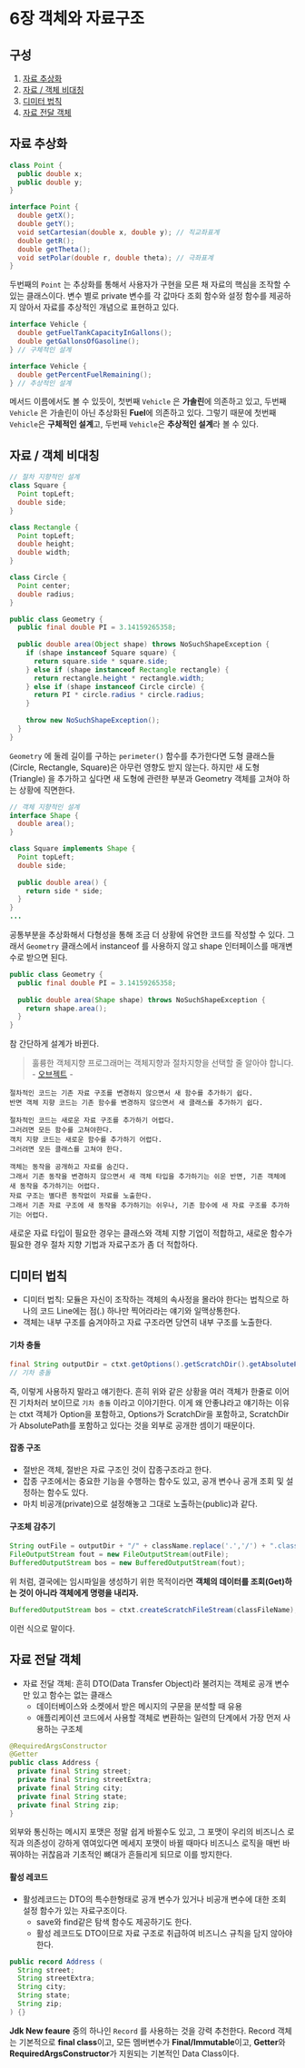 # 6장 객체와 자료구조

## 구성
1. [자료 추상화](#자료-추상화)
2. [자료 / 객체 비대칭](#자료-/-객체-비대칭)
3. [디미터 법칙](#디미터-법칙)
4. [자료 전달 객체](#자료-전달-객체)


## 자료 추상화

```java
class Point {
  public double x;
  public double y;
}
```

```java
interface Point {
  double getX();
  double getY();
  void setCartesian(double x, double y); // 직교좌표계
  double getR();
  double getTheta();
  void setPolar(double r, double theta); // 극좌표계
}
```
두번째의 `Point` 는 추상화를 통해서 사용자가 구현을 모른 채 자료의 핵심을 조작할 수 있는 클래스이다. 변수 별로 private 변수를 각 값마다 조회 함수와 설정 함수를 제공하지 않아서 자료를 추상적인 개념으로 표현하고 있다.

  

```java
interface Vehicle {
  double getFuelTankCapacityInGallons();
  double getGallonsOfGasoline();
} // 구체적인 설계
```

```java
interface Vehicle {
  double getPercentFuelRemaining();
} // 추상적인 설계
```

메서드 이름에서도 볼 수 있듯이, 첫번째 `Vehicle` 은 **가솔린**에 의존하고 있고, 두번째 `Vehicle` 은 가솔린이 아닌 추상화된 **Fuel**에 의존하고 있다. 그렇기 때문에 첫번째 `Vehicle`은 **구체적인 설계**고, 두번째 `Vehicle`은 **추상적인 설계**라 볼 수 있다.

## 자료 / 객체 비대칭

```java
// 절차 지향적인 설계
class Square {
  Point topLeft;
  double side;
}

class Rectangle {
  Point topLeft;
  double height;
  double width;
}

class Circle {
  Point center;
  double radius;
}

public class Geometry {
  public final double PI = 3.14159265358;
  
  public double area(Object shape) throws NoSuchShapeException {
    if (shape instanceof Square square) {
      return square.side * square.side;
    } else if (shape instanceof Rectangle rectangle) {
      return rectangle.height * rectangle.width;
    } else if (shape instanceof Circle circle) {
      return PI * circle.radius * circle.radius;
    }
    
    throw new NoSuchShapeException();
  }
}
```
`Geometry` 에 둘레 길이를 구하는 `perimeter()` 함수를 추가한다면 도형 클래스들(Circle, Rectangle, Square)은 아무런 영향도 받지 않는다. 하지만 새 도형(Triangle) 을 추가하고 싶다면 새 도형에 관련한 부분과 Geometry 객체를 고쳐야 하는 상황에 직면한다.


```java
// 객체 지향적인 설계
interface Shape {
  double area();
}

class Square implements Shape {
  Point topLeft;
  double side;
  
  public double area() {
    return side * side;
  }
}
...
```

공통부분을 추상화해서 다형성을 통해 조금 더 상황에 유연한 코드를 작성할 수 있다. 그래서 `Geometry` 클래스에서 instanceof 를 사용하지 않고 shape 인터페이스를 매개변수로 받으면 된다.

```java
public class Geometry {
  public final double PI = 3.14159265358;
  
  public double area(Shape shape) throws NoSuchShapeException {
    return shape.area();
  }
}
```

참 간단하게 설계가 바뀐다.


> 훌륭한 객체지향 프로그래머는 객체지향과 절차지향을 선택할 줄 알아야 합니다. - [오브젝트](http://www.yes24.com/Product/Goods/74219491) -

```text
절차적인 코드는 기존 자료 구조를 변경하지 않으면서 새 함수를 추가하기 쉽다.
반면 객체 지향 코드는 기존 함수를 변경하지 않으면서 새 클래스를 추가하기 쉽다.
```

```text
절차적인 코드는 새로운 자료 구조를 추가하기 어렵다.
그러려면 모든 함수를 고쳐야한다.
객치 지향 코드는 새로운 함수를 추가하기 어렵다.
그러려면 모든 클래스를 고쳐야 한다.
```
```text
객체는 동작을 공개하고 자료를 숨긴다. 
그래서 기존 동작을 변경하지 않으면서 새 객체 타입을 추가하기는 쉬운 반면, 기존 객체에 새 동작을 추가하기는 어렵다. 
자료 구조는 별다른 동작없이 자료를 노출한다. 
그래서 기존 자료 구조에 새 동작을 추가하기는 쉬우나, 기존 함수에 새 자료 구조를 추가하기는 어렵다.
```

새로운 자료 타입이 필요한 경우는 클래스와 객체 지향 기업이 적합하고, 새로운 함수가 필요한 경우 절차 지향 기법과 자료구조가 좀 더 적합하다.

## 디미터 법칙
- 디미터 법칙: 모듈은 자신이 조작하는 객체의 속사정을 몰라야 한다는 법칙으로 하나의 코드 Line에는 점(.) 하나만 찍어라라는 얘기와 일맥상통한다.
- 객체는 내부 구조를 숨겨야하고 자료 구조라면 당연히 내부 구조를 노출한다.

#### 기차 충돌
```java
final String outputDir = ctxt.getOptions().getScratchDir().getAbsolutePath();
// 기차 충돌
```
즉, 이렇게 사용하지 말라고 얘기한다. 흔히 위와 같은 상황을 여러 객체가 한줄로 이어진 기차처러 보이므로 `기차 충돌` 이라고 이야기한다. 이게 왜 안좋냐라고 얘기하는 이유는 ctxt 객체가 Option을 포함하고, Options가 ScratchDir을 포함하고, ScratchDir가 AbsolutePath를 포함하고 있다는 것을 외부로 공개한 셈이기 때문이다.

#### 잡종 구조
- 절반은 객체, 절반은 자료 구조인 것이 잡종구조라고 한다.
- 잡종 구조에서는 중요한 기능을 수행하는 함수도 있고, 공개 변수나 공개 조회 및 설정하는 함수도 있다.
- 마치 비공개(private)으로 설정해놓고 그대로 노출하는(public)과 같다.

#### 구조체 감추기
```java
String outFile = outputDir + "/" + className.replace('.','/') + ".class";
FileOutputStream fout = new FileOutputStream(outFile);
BufferedOutputStream bos = new BufferedOutputStream(fout);
```

위 처럼, 결국에는 임시파일을 생성하기 위한 목적이라면 **객체의 데이터를 조회(Get)하는 것이 아니라 객체에게 명령을 내리자.**  

```java
BufferedOutputStream bos = ctxt.createScratchFileStream(classFileName);
```
이런 식으로 말이다.

## 자료 전달 객체
- 자료 전달 객체: 흔히 DTO(Data Transfer Object)라 불려지는 객체로 공개 변수만 있고 함수는 없는 클래스
  - 데이터베이스와 소켓에서 받은 메시지의 구문을 분석할 때 유용
  - 애플리케이션 코드에서 사용할 객체로 변환하는 일련의 단계에서 가장 먼저 사용하는 구조체

```java
@RequiredArgsConstructor
@Getter
public class Address {
  private final String street;
  private final String streetExtra;
  private final String city;
  private final String state;
  private final String zip;
}
```

외부와 통신하는 메시지 포맷은 정말 쉽게 바뀔수도 있고, 그 포맷이 우리의 비즈니스 로직과 의존성이 강하게 엮여있다면 메세지 포맷이 바뀔 때마다 비즈니스 로직을 매번 바꿔야하는 귀찮음과 기초적인 뼈대가 흔들리게 되므로 이를 방지한다.

#### 활성 레코드
- 활성레코드는 DTO의 특수한형태로 공개 변수가 있거나 비공개 변수에 대한 조회 설정 함수가 있는 자료구조이다.
  - save와 find같은 탐색 함수도 제공하기도 한다.
  - 활성 레코드도 DTO이므로 자료 구조로 취급하여 비즈니스 규칙을 담지 않아야한다.

```java
public record Address (
  String street;
  String streetExtra;
  String city;
  String state;
  String zip;
) {}
```
**Jdk New feaure** 중의 하나인 `Record` 를 사용하는 것을 강력 추천한다. Record 객체는 기본적으로 **final class**이고, 모든 멤버변수가 **Final/Immutable**이고, **Getter**와 **RequiredArgsConstructor**가 지원되는 기본적인 Data Class이다.